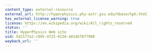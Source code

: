 ```yaml
---
content_type: external-resource
external_url: http://hyperphysics.phy-astr.gsu.edu/hbase/hph.html
has_external_license_warning: true
license: https://en.wikipedia.org/wiki/All_rights_reserved
status: ''
title: HyperPhysics Web site
uid: 542177a2-c895-4725-912d-a01db78f7980
wayback_url: ''
---
```

